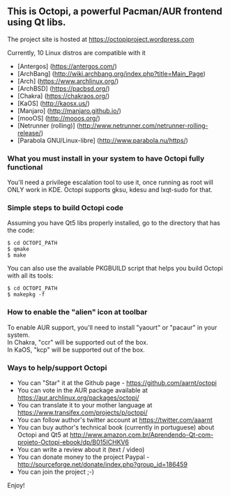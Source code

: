 ## This is Octopi, a powerful Pacman/AUR frontend using Qt libs.

The project site is hosted at https://octopiproject.wordpress.com

Currently, 10 Linux distros are compatible with it

 * [Antergos] (https://antergos.com/)
 * [ArchBang] (http://wiki.archbang.org/index.php?title=Main_Page)
 * [Arch] (https://www.archlinux.org/)
 * [ArchBSD] (https://pacbsd.org/)
 * [Chakra] (https://chakraos.org/)
 * [KaOS] (http://kaosx.us/)
 * [Manjaro] (http://manjaro.github.io/)
 * [mooOS] (http://mooos.org/)
 * [Netrunner (rolling)] 
(http://www.netrunner.com/netrunner-rolling-release/)
 * [Parabola GNU/Linux-libre] (http://www.parabola.nu/https/)

### What you must install in your system to have Octopi fully functional

You'll need a privilege escalation tool to use it, once running as
root will ONLY work in KDE. Octopi supports gksu, kdesu and lxqt-sudo for 
that.

### Simple steps to build Octopi code

Assuming you have Qt5 libs properly installed, go to the directory that has the code:

```
$ cd OCTOPI_PATH
$ qmake
$ make
```

You can also use the available PKGBUILD script that helps you build Octopi with all its tools:

```
$ cd OCTOPI_PATH
$ makepkg -f
```

### How to enable the "alien" icon at toolbar

To enable AUR support, you'll need to install "yaourt" or "pacaur" in your system.  
In Chakra, "ccr" will be supported out of the box.  
In KaOS, "kcp" will be supported out of the box.

### Ways to help/support Octopi

 * You can "Star" it at the Github page - https://github.com/aarnt/octopi
 * You can vote in the AUR package available at https://aur.archlinux.org/packages/octopi/
 * You can translate it to your mother language at https://www.transifex.com/projects/p/octopi/
 * You can follow author's twitter account at https://twitter.com/aaarnt
 * You can buy author's technical book (currently in portuguese) about Octopi and Qt5 at 
http://www.amazon.com.br/Aprendendo-Qt-com-projeto-Octopi-ebook/dp/B015ICHKV6
 * You can write a review about it (text / video)
 * You can donate money to the project Paypal - http://sourceforge.net/donate/index.php?group_id=186459
 * You can join the project ;-)


Enjoy!
